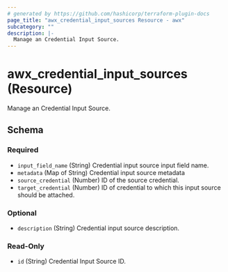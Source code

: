 ```yaml
---
# generated by https://github.com/hashicorp/terraform-plugin-docs
page_title: "awx_credential_input_sources Resource - awx"
subcategory: ""
description: |-
  Manage an Credential Input Source.
---
```


# awx_credential_input_sources (Resource)

Manage an Credential Input Source.



<!-- schema generated by tfplugindocs -->
## Schema

### Required

- `input_field_name` (String) Credential input source input field name.
- `metadata` (Map of String) Credential input source metadata
- `source_credential` (Number) ID of the source credential.
- `target_credential` (Number) ID of credential to which this input source should be attached.

### Optional

- `description` (String) Credential input source description.

### Read-Only

- `id` (String) Credential Input Source ID.
